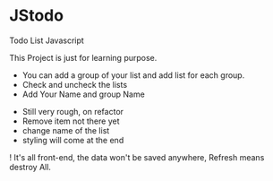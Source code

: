 JStodo
======

Todo List Javascript

This Project is just for learning purpose.

+ You can add a group of your list and add list for each group.
+ Check and uncheck the lists
+ Add Your Name and group Name


- Still very rough, on refactor
- Remove item not there yet
- change name of the list
- styling will come at the end

! It's all front-end, the data won't be saved anywhere, Refresh means destroy All.
